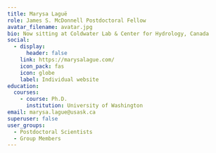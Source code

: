 ```yaml
---
title: Marysa Laguë
role: James S. McDonnell Postdoctoral Fellow
avatar_filename: avatar.jpg
bio: Now sitting at Coldwater Lab & Center for Hydrology, Canada
social:
  - display:
      header: false
    link: https://marysalague.com/
    icon_pack: fas
    icon: globe
    label: Individual website
education:
  courses:
    - course: Ph.D.
      institution: University of Washington
email: marysa.lague@usask.ca
superuser: false
user_groups:
  - Postdoctoral Scientists
  - Group Members
---
```

